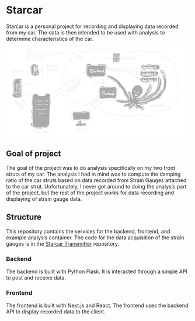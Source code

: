 # Starcar

Starcar is a personal project for recording and displaying data recorded from my car. The data is then intended to be used with analysis to determine characteristics of the car. 

![Starcar overview](https://github.com/pateichler/starcar/blob/main/starcar_overview.png)

## Goal of project

The goal of the project was to do analysis specifically on my two front struts of my car. The analysis I had in mind was to compute the damping ratio of the car struts based on data recorded from Strain Gauges attached to the car strut. Unfortunately, I never got around to doing the analysis part of the project, but the rest of the project works for data recording and displaying of strain gauge data.

## Structure

This repository contains the services for the backend, frontend, and example analysis container. The code for the data acquisition of the strain gauges is in the [Starcar Transmitter](https://github.com/pateichler/starcar-transmitter) repository.

### Backend

The backend is built with Python Flask. It is interacted through a simple API to post and receive data.


### Frontend

The frontend is built with Next.js and React. The frontend uses the backend API to display recorded data to the client.
